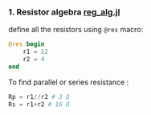 ### 1. Resistor algebra [reg_alg.jl](https://github.com/Devansh0210/Julia-HelpScripts)

define all the resistors using `@res` macro:
```julia
@res begin
	r1 = 12
	r2 = 4
end
```

To find parallel or series resistance :
```julia
Rp = r1//r2 # 3 Ω 
Rs = r1+r2 # 16 Ω
